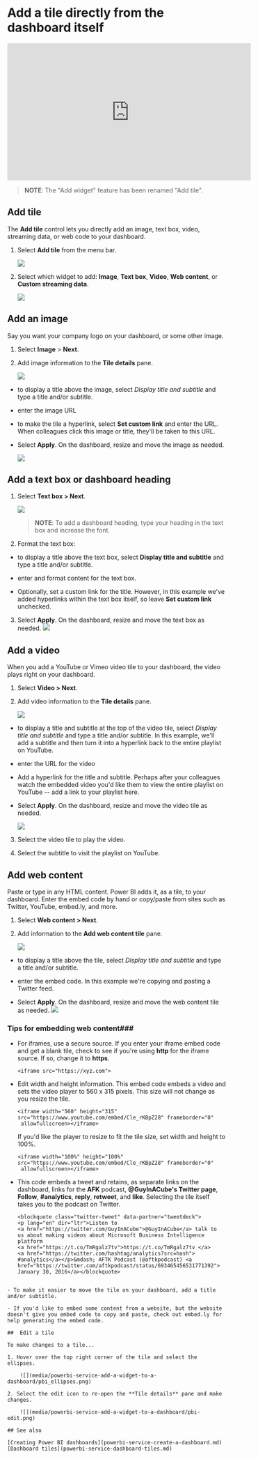 ﻿<properties
   pageTitle="Add an image, text box, video, or web code to your dashboard"
   description="Documentation on how to add an image, video, text box, web code tile to a dashboard."
   services="powerbi"
   documentationCenter=""
   authors="mihart"
   manager="mblythe"
   backup=""
   editor=""
   tags=""
   featuredVideoId="HivEJ5lN3l4"
   qualityFocus="identified"
   qualityDate=""/>

<tags
   ms.service="powerbi"
   ms.devlang="NA"
   ms.topic="article"
   ms.tgt_pltfrm="NA"
   ms.workload="powerbi"
   ms.date="09/12/2016"
   ms.author="mihart"/>

# Add a tile directly from the dashboard itself

<iframe width="560" height="315" src="https://www.youtube.com/embed/HivEJ5lN3l4" frameborder="0" allowfullscreen></iframe>

>**NOTE**: The "Add widget" feature has been renamed "Add tile".

## Add tile

The **Add tile** control lets you directly add an image, text box, video, streaming data, or web code to your dashboard.

1. Select **Add tile** from the menu bar.

    ![](media/powerbi-service-add-a-widget-to-a-dashboard/pbi-widget-iconnew.png)

2. Select which widget to add: **Image**, **Text box**, **Video**, **Web content**, or **Custom streaming data**.

    ![](media/powerbi-service-add-a-widget-to-a-dashboard/power-bi-add-tile.png)


## Add an image
Say you want your company logo on your dashboard, or some other image.

1. Select **Image** > **Next**.

2. Add image information to the **Tile details** pane.

    ![](media/powerbi-service-add-a-widget-to-a-dashboard/power-bi-add-image.png)

  - to display a title above the image, select *Display title and subtitle* and type a title and/or subtitle.

  - enter the image URL

  - to make the tile a hyperlink, select **Set custom link** and enter the URL.  When colleagues click this image or title, they'll be taken to this URL.

  - Select **Apply**.  On the dashboard, resize and move the image as needed.

      ![](media/powerbi-service-add-a-widget-to-a-dashboard/pbi-widget-image-added.png)

##  Add a text box or dashboard heading

1. Select **Text box > Next**.

    ![](media/powerbi-service-add-a-widget-to-a-dashboard/power-bi-add-text-box.png)

    >**NOTE**: To add a dashboard heading, type your heading in the text box and increase the font.

2. Format the text box:

  - to display a title above the text box, select **Display title and subtitle** and type a title and/or subtitle.

  - enter and format content for the text box.  

  - Optionally, set a custom link for the title.  However, in this example we've added hyperlinks within the text box itself, so leave **Set custom link** unchecked.

3.  Select **Apply**.  On the dashboard, resize and move the text box as needed.
  ![](media/powerbi-service-add-a-widget-to-a-dashboard/pbi-widget-text-added.png)

## Add a video

When you add a YouTube or Vimeo video tile to your dashboard, the video plays right on your dashboard.

1. Select **Video > Next**.

2. Add video information to the **Tile details** pane.

    ![](media/powerbi-service-add-a-widget-to-a-dashboard/power-bi-add-video.png)

  - to display a title and subtitle at the top of the video tile, select *Display title and subtitle* and type a title and/or subtitle. In this example, we'll add a subtitle and then turn it into a hyperlink back to the entire playlist on YouTube.

  - enter the URL for the video

  - Add a hyperlink for the title and subtitle.  Perhaps after your colleagues watch the embedded video you'd like them to view the entire playlist on YouTube -- add a link to your playlist here.

  - Select **Apply**.  On the dashboard, resize and move the video tile as needed.

    ![](media/powerbi-service-add-a-widget-to-a-dashboard/pbi-widget-video-added2.png)

3. Select the video tile to play the video.

4. Select the subtitle to visit the playlist on YouTube.

## Add web content

Paste or type in any HTML content.  Power BI adds it, as a tile, to your dashboard. Enter the embed code by hand or copy/paste from sites such as Twitter, YouTube, embed.ly, and more.

1. Select **Web content > Next**.

2. Add information to the **Add web content tile** pane.

    ![](media/powerbi-service-add-a-widget-to-a-dashboard/power-bi-add-web-content.png)

  - to display a title above the tile, select *Display title and subtitle* and type a title and/or subtitle.

  - enter the embed code. In this example we're copying and pasting a Twitter feed.

  - Select **Apply**.  On the dashboard, resize and move the web content tile as needed.
      ![](media/powerbi-service-add-a-widget-to-a-dashboard/pbi-widget-code-added.png)

### Tips for embedding web content###

- For iframes, use a secure source. If you enter your iframe embed code and get a blank tile, check to see if you're using **http** for the iframe source.  If so, change it to **https**.

  ```
  <iframe src="https://xyz.com">
  ```

- Edit width and height information. This embed code embeds a video and sets the video player to 560 x 315 pixels.  This size will not change as you resize the tile.

  ```
  <iframe width="560" height="315"
  src="https://www.youtube.com/embed/Cle_rKBpZ28" frameborder="0"
   allowfullscreen></iframe>
  ```

  If you'd like the player to resize to fit the tile size, set width and height to 100%.

  ```
  <iframe width="100%" height="100%"
  src="https://www.youtube.com/embed/Cle_rKBpZ28" frameborder="0"
   allowfullscreen></iframe>
  ```

- This code embeds a tweet and retains, as separate links on the dashboard, links for the **AFK** podcast, **@GuyInACube's Twitter page**, **Follow**, **#analytics**, **reply**, **retweet**, and **like**.  Selecting the tile itself takes you to the podcast on Twitter.

  ```
  <blockquote class="twitter-tweet" data-partner="tweetdeck">
  <p lang="en" dir="ltr">Listen to
  <a href="https://twitter.com/GuyInACube">@GuyInACube</a> talk to
  us about making videos about Microsoft Business Intelligence
  platform
  <a href="https://t.co/TmRgalz7tv">https://t.co/TmRgalz7tv </a>
  <a href="https://twitter.com/hashtag/analytics?src=hash">
  #analytics</a></p>&mdash; AFTK Podcast (@aftkpodcast) <a
  href="https://twitter.com/aftkpodcast/status/693465456531771392">
  January 30, 2016</a></blockquote>
<script async src="//platform.twitter.com/widgets.js"
charset="utf-8"></script>
```

- To make it easier to move the tile on your dashboard, add a title and/or subtitle.

- If you'd like to embed some content from a website, but the website doesn't give you embed code to copy and paste, check out embed.ly for help generating the embed code.

##  Edit a tile

To make changes to a tile...

1. Hover over the top right corner of the tile and select the ellipses.

    ![](media/powerbi-service-add-a-widget-to-a-dashboard/pbi_ellipses.png)

2. Select the edit icon to re-open the **Tile details** pane and make changes.

    ![](media/powerbi-service-add-a-widget-to-a-dashboard/pbi-edit.png)

## See also  

[Creating Power BI dashboards](powerbi-service-create-a-dashboard.md)
[Dashboard tiles](powerbi-service-dashboard-tiles.md)
